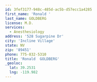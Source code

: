 ```yaml
---
id: 3fef3177-948c-485d-ac5b-d57ecc1a4285
first_name: 'Ronald '
last_name: GOLDBERG
license: M.D.
services:
  - Anesthesiology
address: '528 Sugarpine Dr'
city: 'Incline Village'
state: NV
zip: '89451'
phone: 775-832-5310
title: 'Ronald  GOLDBERG'
_geoloc:
  lat: 39.2531
  lng: -119.982
---
```

